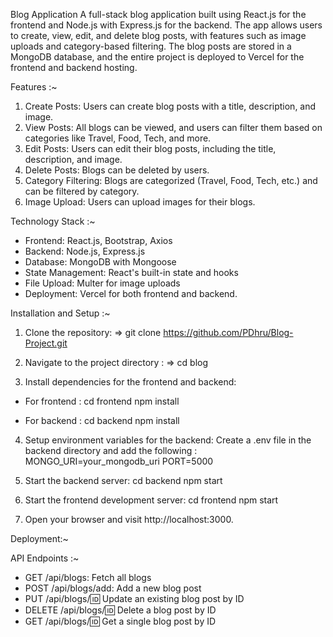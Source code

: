 Blog Application
A full-stack blog application built using React.js for the frontend and Node.js with Express.js for the backend. The app allows users to create, view, edit, and delete blog posts, with features such as image uploads and category-based filtering. The blog posts are stored in a MongoDB database, and the entire project is deployed to Vercel for the frontend and backend hosting.

Features :~
1. Create Posts: Users can create blog posts with a title, description, and image.
2. View Posts: All blogs can be viewed, and users can filter them based on categories like Travel, Food, Tech, and more.
3. Edit Posts: Users can edit their blog posts, including the title, description, and image.
4. Delete Posts: Blogs can be deleted by users.
5. Category Filtering: Blogs are categorized (Travel, Food, Tech, etc.) and can be filtered by category.
6. Image Upload: Users can upload images for their blogs.

Technology Stack :~

* Frontend: React.js, Bootstrap, Axios
* Backend: Node.js, Express.js
* Database: MongoDB with Mongoose
* State Management: React's built-in state and hooks
* File Upload: Multer for image uploads
* Deployment: Vercel for both frontend and backend.

Installation and Setup :~

1. Clone the repository:
=> git clone https://github.com/PDhru/Blog-Project.git

2. Navigate to the project directory :
=> cd blog

3. Install dependencies for the frontend and backend:

* For frontend :
    cd frontend
    npm install

* For backend :
    cd backend
    npm install

4. Setup environment variables for the backend: Create a .env file in the backend directory and add the following :
    MONGO_URI=your_mongodb_uri
    PORT=5000

5. Start the backend server:
    cd backend
    npm start

6. Start the frontend development server:
    cd frontend
    npm start

7. Open your browser and visit http://localhost:3000.

Deployment:~


API Endpoints :~

* GET /api/blogs: Fetch all blogs
* POST /api/blogs/add: Add a new blog post
* PUT /api/blogs/:id: Update an existing blog post by ID
* DELETE /api/blogs/:id: Delete a blog post by ID
* GET /api/blogs/:id: Get a single blog post by ID
